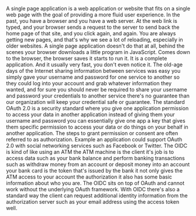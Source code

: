 A single page application is a web application or website that fits on a single web page with the goal of providing a more fluid user experience.  In the past, you have a browser and you have a web server. At the web link is typed, and your browser sends a request to the server to send back the home page of that site, and you click again, and again. You are always getting new pages, and that's why we see a lot of reloading, especially in older websites.
A single page application doesn't do that at all, behind the scenes your browser downloads a little program in JavaScript. Comes down to the browser, the browser saves it starts to run it. It is a complete application. And it usually very fast, you don't even notice it.
The old-age days of the Internet sharing information between services was easy you simply gave your username and password for one service to another so they could log into your account and grab whatever information they wanted, and for sure you should never be required to share your username and password your credentials to another service there's no guarantee than our organization will keep your credential safe or guarantee.
The  standard  OAuth 2.0 is a security standard where you give one application permission to access your data in another application instead of giving them your username and password you can essentially give one app a key that gives them specific permission to access your data or do things on your behalf in another application. The steps to grant permission or consent are often referred to as authorization.
Example an application could support OAuth 2.0 with social networking services such as Facebook or Twitter.
The OIDC is kind of like using an ATM the ATM machine is the client it's job is to access data such
as your bank balance and perform banking transactions such as withdraw money from an account or deposit money into an account your bank card is the token that's issued by the bank it not only gives the ATM access to your account the authorization it also has some basic information about who you are.
The OIDC sits on top of OAuth and cannot work without the underlying OAuth framework. With OIDC there's also a standard way the client can request additional identity information from the authorization server such as your email address using the access token well.